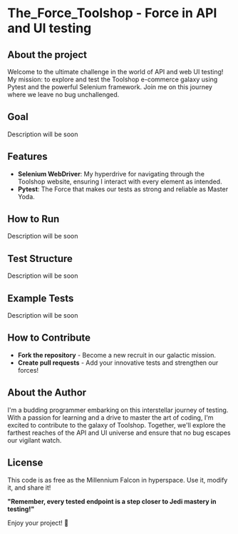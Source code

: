 # The_Force_Toolshop - Force in API and UI testing

## About the project
Welcome to the ultimate challenge in the world of API and web UI testing! My mission: to explore and test the Toolshop e-commerce galaxy using Pytest and the powerful Selenium framework. Join me on this journey where we leave no bug unchallenged.

## Goal
Description will be soon

## Features
- **Selenium WebDriver**: My hyperdrive for navigating through the Toolshop website, ensuring I interact with every element as intended.
- **Pytest**: The Force that makes our tests as strong and reliable as Master Yoda.

## How to Run
Description will be soon

## Test Structure
Description will be soon

## Example Tests
Description will be soon

## How to Contribute

- **Fork the repository** - Become a new recruit in our galactic mission.
- **Create pull requests** - Add your innovative tests and strengthen our forces!

## About the Author

I'm a budding programmer embarking on this interstellar journey of testing. With a passion for learning and a drive to master the art of coding, I'm excited to contribute to the galaxy of Toolshop. Together, we'll explore the farthest reaches of the API and UI universe and ensure that no bug escapes our vigilant watch.

## License

This code is as free as the Millennium Falcon in hyperspace. Use it, modify it, and share it!

**"Remember, every tested endpoint is a step closer to Jedi mastery in testing!"**

Enjoy your project! 🚀